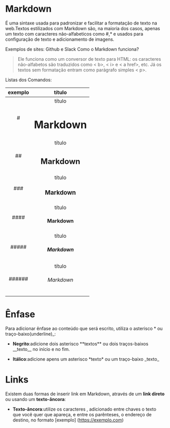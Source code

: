 # Markdown
 É uma sintaxe usada para padronizar e facilitar a formatação de texto na web.Textos estilizados com Markdown são, na maioria dos casos, apenas um texto com caracteres não-alfabeticos como #,\* e usados para configuração de texto e adicionamento de imagens.

 Exemplos de sites: Github e Slack
 Como o Markdown funciona?

 >Ele funciona como um conversor de texto para HTML: os caracteres não-alfabetos são traduzidos como < b>, < i> e < a href>, etc. Já os textos sem formatação entram como parágrafo simples < p>.

 Listas dos Comandos:
 
 exemplo|título
 :-----: | :-----:
 #|título <h1>Markdown
 ##|título <h2>Markdown
 ###|título <h3>Markdown
 ####|título <h4>Markdown
 #####|título <h5>Markdown
 ######|título <h6>Markdown
 
 # Ênfase

 Para adicionar ênfase ao conteúdo que será escrito, utiliza o asterisco * ou traço-baixo(underline)_:

 * **Negrito**:adicione dois asterisco \*\*textos** ou dois traços-baixos \_\_texto__ no início e no fim.

 * **Itálico**:adicione apens um asterisco \*texto* ou um traço-baixo \_texto_

 # Links

 Existem duas formas de inserir link em Markdown, através de um **link direto** ou usando um **texto-âncora**:

 * **Texto-âncora**:utilize os caracteres [](), adicionado entre chaves o texto que você quer que apareça, e entre os parênteses, o endereço de destino, no formato [exemplo] (https://exemplo.com)